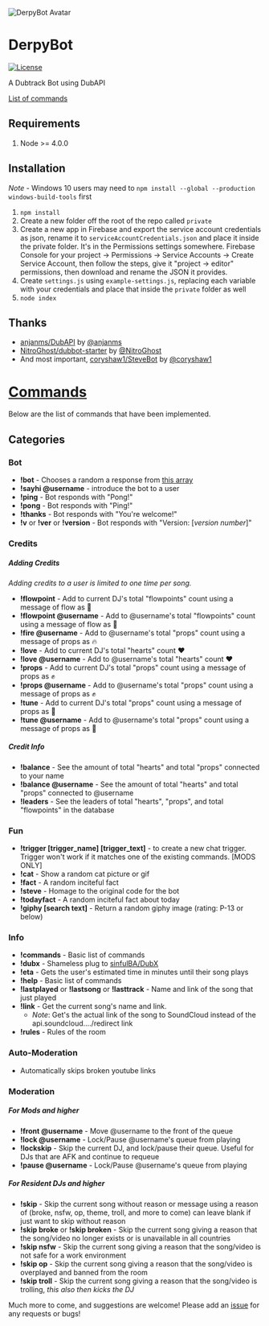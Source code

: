 ![DerpyBot Avatar](http://i.imgur.com/p999E1u.png)
# DerpyBot 

[![License](http://img.shields.io/:license-mit-blue.svg)](https://github.com/franciscog/DerpyBot/blob/master/LICENSE)

A Dubtrack Bot using DubAPI

[List of commands](#commands)

## Requirements
1. Node >= 4.0.0

## Installation

*Note* - Windows 10 users may need to `npm install --global --production windows-build-tools` first

1. `npm install`
2. Create a new folder off the root of the repo called `private`
3. Create a new app in Firebase and export the service account credentials as json, rename it to `serviceAccountCredentials.json` and place it inside the private folder. It's in the Permissions settings somewhere.  Firebase Console for your project -> Permissions -> Service Accounts -> Create Service Account,  then follow the steps, give it "project -> editor" permissions, then download and rename the JSON it provides.
4. Create `settings.js` using `example-settings.js`, replacing each variable with your credentials and place that inside the `private` folder as well
3. `node index`

## Thanks
* [anjanms/DubAPI](https://github.com/anjanms/DubAPI) by [@anjanms](https://github.com/anjanms)
* [NitroGhost/dubbot-starter](https://github.com/NitroGhost/dubbot-starter) by [@NitroGhost](https://github.com/NitroGhost)
* And most important, [coryshaw1/SteveBot](https://github.com/coryshaw1/SteveBot) by [@coryshaw1](https://github.com/coryshaw1)

# [Commands](#commands)
Below are the list of commands that have been implemented.
## Categories

### Bot

* **!bot** - Chooses a random a response from [this array](https://github.com/FranciscoG/DerpyBot/blob/master/bot/commands/bot/bot.js#L10)
* **!sayhi @username** - introduce the bot to a user
* **!ping** - Bot responds with "Pong!"
* **!pong** - Bot responds with "Ping!"
* **!thanks** - Bot responds with "You're welcome!"
* **!v** or **!ver** or **!version** - Bot responds with "Version: [*version number*]"

### Credits

##### Adding Credits
*Adding credits to a user is limited to one time per song.*
* **!flowpoint** - Add to current DJ's total "flowpoints" count using a message of flow as :ocean:
* **!flowpoint @username** - Add to @username's total "flowpoints" count using a message of flow as :ocean:
* **!fire @username** - Add to @username's total "props" count using a message of props as :fire:
* **!love** - Add to current DJ's total "hearts" count :heart:
* **!love @username** - Add to @username's total "hearts" count :heart:
* **!props** - Add to current DJ's total "props" count using a message of props as :fist:
* **!props @username** - Add to @username's total "props" count using a message of props as :fist:
* **!tune** - Add to current DJ's total "props" count using a message of props as :musical_note:
* **!tune @username** - Add to @username's total "props" count using a message of props as :musical_note:
 
##### Credit Info
* **!balance** - See the amount of total "hearts" and total "props" connected to your name
* **!balance @username** - See the amount of total "hearts" and total "props" connected to @username
* **!leaders** - See the leaders of total "hearts", "props", and total "flowpoints" in the database

### Fun
* **!trigger \[trigger_name\] \[trigger_text\]** - to create a new chat trigger. Trigger won't work if it matches one of the existing commands. [MODS ONLY]
* **!cat** - Show a random cat picture or gif
* **!fact** - A random inciteful fact
* **!steve** - Homage to the original code for the bot
* **!todayfact** - A random inciteful fact about today
* **!giphy [search text]** - Return a random giphy image (rating: P-13 or below)

### Info
* **!commands** - Basic list of commands
* **!dubx** - Shameless plug to [sinfulBA/DubX](https://github.com/sinfulBA/DubX-Script)
* **!eta** - Gets the user's estimated time in minutes until their song plays
* **!help** - Basic list of commands
* **!lastplayed** or **!lastsong** or **!lasttrack** - Name and link of the song that just played
* **!link** - Get the current song's name and link. 
    * *Note*: Get's the actual link of the song to SoundCloud instead of the api.soundcloud..../redirect link
* **!rules** - Rules of the room

### Auto-Moderation    
* Automatically skips broken youtube links

### Moderation
##### For Mods and higher
* **!front @username** - Move @username to the front of the queue
* **!lock @username** - Lock/Pause @username's queue from playing
* **!lockskip** - Skip the current DJ, and lock/pause their queue. Useful for DJs that are AFK and continue to requeue
* **!pause @username** - Lock/Pause @username's queue from playing

##### For Resident DJs and higher
* **!skip** - Skip the current song without reason or message using a reason of (broke, nsfw, op, theme, troll, and more to come) can leave blank if just want to skip without reason
* **!skip broke** or **!skip broken** - Skip the current song giving a reason that the song/video no longer exists or is unavailable in all countries 
* **!skip nsfw** - Skip the current song giving a reason that the song/video is not safe for a work environment
* **!skip op** - Skip the current song giving a reason that the song/video is overplayed and banned from the room
* **!skip troll** - Skip the current song giving a reason that the song/video is trolling, *this also then kicks the DJ*


Much more to come, and suggestions are welcome! Please add an [issue](https://github.com/franciscog/DerpyBot/issues) for any requests or bugs!
